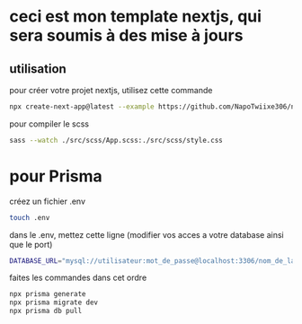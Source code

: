 # ceci est mon template nextjs, qui sera soumis à des mise à jours

## utilisation
pour créer votre projet nextjs, utilisez cette commande
```bash
npx create-next-app@latest --example https://github.com/NapoTwiixe306/napoplate
```

pour compiler le scss
```bash
sass --watch ./src/scss/App.scss:./src/scss/style.css
```

# pour Prisma

créez un fichier .env
```bash
touch .env
```

dans le .env, mettez cette ligne (modifier vos acces a votre database ainsi que le port)
```bash
DATABASE_URL="mysql://utilisateur:mot_de_passe@localhost:3306/nom_de_la_base_de_donnees?schema=public"
```

faites les commandes dans cet ordre
```bash
npx prisma generate
npx prisma migrate dev
npx prisma db pull
```